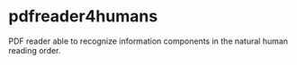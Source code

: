 pdfreader4humans
================

PDF reader able to recognize information components in the natural human reading order.
